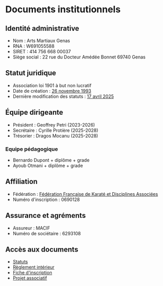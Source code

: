 # Documents institutionnels

## Identité administrative

- Nom : Arts Martiaux Genas
- RNA : W691055588
- SIRET : 414 756 668 00037
- Siège social : 22 rue du Docteur Amédée Bonnet 69740 Genas

## Statut juridique

- Association loi 1901 à but non lucratif
- Date de création : [26 novembre 1993](/docs/legal/rfc-1-karate-genas-esga)
- Dernière modification des statuts : [17 avril 2025](/docs/legal/rfc-7-statuts-arts-martiaux-genas)

## Équipe dirigeante

- Président : Geoffrey Petri (2023-2026)
- Secrétaire : Cyrille Protière (2025-2028)
- Trésorier : Dragos Mocanu (2025-2028)

### Equipe pédagogique

- Bernardo Dupont + diplôme + grade
- Ayoub Otmani + diplôme + grade

##  Affiliation

- Fédération : [Fédération Française de Karaté et Disciplines Associées](https://www.ffkarate.fr/)
- Numéro d'inscription : 0690128

## Assurance et agréments

- Assureur : MACIF
- Numéro de sociétaire : 6293108


## Accès aux documents

- [Statuts](/docs/legal/statuts)
- [Règlement intérieur](/docs/legal/reglement-interieur)
- [Fiche d'inscription](/docs/legal/inscription)
- [Projet associatif](/docs/legal/projet)
